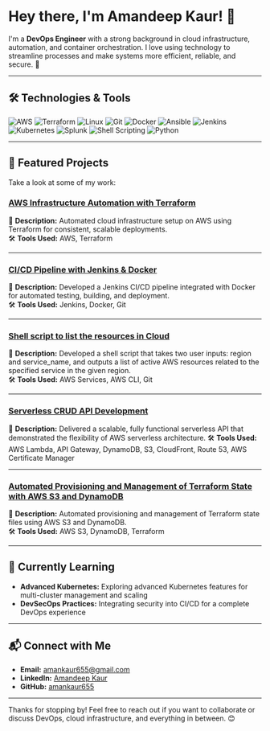 # Hey there, I'm Amandeep Kaur! 👋


I'm a **DevOps Engineer** with a strong background in cloud infrastructure, automation, and container orchestration. I love using technology to streamline processes and make systems more efficient, reliable, and secure. 🚀

---

## 🛠️ Technologies & Tools
![AWS](https://img.shields.io/badge/AWS-%23FF9900.svg?style=for-the-badge&logo=amazon-aws&logoColor=white)
![Terraform](https://img.shields.io/badge/Terraform-%235835CC.svg?style=for-the-badge&logo=terraform&logoColor=white)
![Linux](https://img.shields.io/badge/Linux-%23FCC624.svg?style=for-the-badge&logo=linux&logoColor=black)
![Git](https://img.shields.io/badge/Git-%23F05033.svg?style=for-the-badge&logo=git&logoColor=white)
![Docker](https://img.shields.io/badge/Docker-%232496ED.svg?style=for-the-badge&logo=docker&logoColor=white)
![Ansible](https://img.shields.io/badge/Ansible-%23EE0000.svg?style=for-the-badge&logo=ansible&logoColor=white)
![Jenkins](https://img.shields.io/badge/Jenkins-%23D24939.svg?style=for-the-badge&logo=jenkins&logoColor=white)
![Kubernetes](https://img.shields.io/badge/Kubernetes-%23326CE5.svg?style=for-the-badge&logo=kubernetes&logoColor=white)
![Splunk](https://img.shields.io/badge/Splunk-%23000000.svg?style=for-the-badge&logo=splunk&logoColor=white)
![Shell Scripting](https://img.shields.io/badge/Shell_Scripting-%231E90FF.svg?style=for-the-badge&logo=gnu-bash&logoColor=white)
![Python](https://img.shields.io/badge/Python-%233776AB.svg?style=for-the-badge&logo=python&logoColor=white)

---

## 📂 Featured Projects
Take a look at some of my work:

### [AWS Infrastructure Automation with Terraform](https://github.com/amankaur655/AWS-with-terraform.git)
📌 **Description:** Automated cloud infrastructure setup on AWS using Terraform for consistent, scalable deployments.  
🛠️ **Tools Used:** AWS, Terraform  

---

### [CI/CD Pipeline with Jenkins & Docker](https://github.com/amankaur655/geoapp.git)
📌 **Description:** Developed a Jenkins CI/CD pipeline integrated with Docker for automated testing, building, and deployment.  
🛠️ **Tools Used:** Jenkins, Docker, Git 

---

### [Shell script to list the resources in Cloud](https://github.com/amankaur655/AWS-shell-scripting-.git)
📌 **Description:** Developed a shell script that takes two user inputs: region and service_name, and outputs a list of active AWS resources related to the specified service in the given region.  
🛠️ **Tools Used:** AWS Services, AWS CLI, Git 


---

### [Serverless CRUD API Development](https://github.com/amankaur655/serverless-API.git)
📌 **Description:**  Delivered a scalable, fully functional serverless API that demonstrated the flexibility of AWS serverless architecture.
🛠️ **Tools Used:** AWS Lambda, API Gateway, DynamoDB, S3, CloudFront, Route 53, AWS Certificate Manager

---

### [Automated Provisioning and Management of Terraform State with AWS S3 and DynamoDB](https://github.com/amankaur655/S3-terraform.git)
📌 **Description:**  Automated provisioning and management of Terraform state files using AWS S3 and DynamoDB.  
🛠️ **Tools Used:** AWS S3, DynamoDB, Terraform


---

## 🌱 Currently Learning
- **Advanced Kubernetes:** Exploring advanced Kubernetes features for multi-cluster management and scaling
- **DevSecOps Practices:** Integrating security into CI/CD for a complete DevOps experience

---

## 📬 Connect with Me
- **Email:** [amankaur655@gmail.com](mailto:amankaur655@gmail.com)
- **LinkedIn:** [Amandeep Kaur](https://www.linkedin.com/in/amankaur5189)
- **GitHub:** [amankaur655](https://github.com/amankaur655)

---

Thanks for stopping by! Feel free to reach out if you want to collaborate or discuss DevOps, cloud infrastructure, and everything in between. 😊

